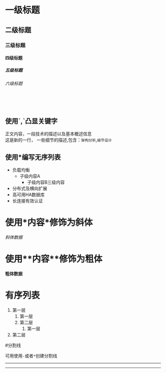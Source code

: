 # 一级标题
## 二级标题
### 三级标题
#### 四级标题
##### 五级标题
###### 六级标题
</br></br>
## 使用\`,\`凸显关键字
正文内容，一段技术的描述以及基本概述信息</br>这是新的一行，
一些细节的描述,包含：`架构分析`,`细节设计`
## 使用\*编写无序列表
* 负载均衡
	* 子级内容A
		* 子级内容B三级内容
* 分布式及横向扩展
* 高可用HA数据库
* 长连接有效认证

# 使用\*内容\*修饰为斜体
*斜体数据*

# 使用\*\*内容\*\*修饰为粗体
**粗体数据**

# 有序列表
1. 第一层
	1. 第一层
	2. 第二层
		1. 第一层
2. 第二层

#分割线

可用使用`-`或者`*`创建分割线</br>

 - - - -  - - 
* * * * * * *

